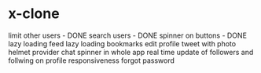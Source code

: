 # x-clone

limit other users - DONE
search users - DONE
spinner on buttons - DONE
lazy loading feed
lazy loading bookmarks 
edit profile
tweet with photo
helmet provider
chat
spinner in whole app
real time update of followers and follwing on profile
responsiveness
forgot password